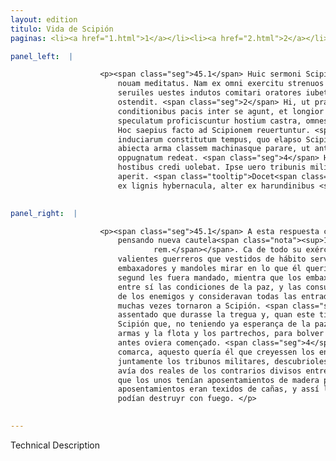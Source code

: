 ```yaml
---
layout: edition
titulo: Vida de Scipión
paginas: <li><a href="1.html">1</a></li><li><a href="2.html">2</a></li><li><a href="3.html">3</a></li><li><a href="4.html">4</a></li><li><a href="5.html">5</a></li><li><a href="6.html">6</a></li><li><a href="7.html">7</a></li><li><a href="8.html">8</a></li><li><a href="9.html">9</a></li><li><a href="10.html">10</a></li><li><a href="11.html">11</a></li><li><a href="12.html">12</a></li><li><a href="13.html">13</a></li><li><a href="14.html">14</a></li><li><a href="15.html">15</a></li><li><a href="16.html">16</a></li><li><a href="17.html">17</a></li><li><a href="18.html">18</a></li><li><a href="19.html">19</a></li><li><a href="20.html">20</a></li><li><a href="21.html">21</a></li><li><a href="22.html">22</a></li><li><a href="23.html">23</a></li><li><a href="24.html">24</a></li><li><a href="25.html">25</a></li><li><a href="26.html">26</a></li><li><a href="27.html">27</a></li><li><a href="28.html">28</a></li><li><a href="29.html">29</a></li><li><a href="30.html">30</a></li><li><a href="31.html">31</a></li><li><a href="32.html">32</a></li><li><a href="33.html">33</a></li><li><a href="34.html">34</a></li><li><a href="35.html">35</a></li><li><a href="36.html">36</a></li><li><a href="37.html">37</a></li><li><a href="38.html">38</a></li><li><a href="39.html">39</a></li><li><a href="40.html">40</a></li><li><a href="41.html">41</a></li><li><a href="42.html">42</a></li><li><a href="43.html">43</a></li><li><a href="44.html">44</a></li><li><a href="45.html">45</a></li><li><a href="46.html">46</a></li><li><a href="47.html">47</a></li><li><a href="48.html">48</a></li><li><a href="49.html">49</a></li><li><a href="50.html">50</a></li><li><a href="51.html">51</a></li><li><a href="52.html">52</a></li><li><a href="53.html">53</a></li><li><a href="54.html">54</a></li><li><a href="55.html">55</a></li><li><a href="56.html">56</a></li><li><a href="57.html">57</a></li><li><a href="58.html">58</a></li><li><a href="59.html">59</a></li><li><a href="60.html">60</a></li><li><a href="61.html">61</a></li><li><a href="62.html">62</a></li><li><a href="63.html">63</a></li><li><a href="64.html">64</a></li><li><a href="65.html">65</a></li><li><a href="66.html">66</a></li><li><a href="67.html">67</a></li><li><a href="68.html">68</a></li><li><a href="69.html">69</a></li><li><a href="70.html">70</a></li><li><a href="71.html">71</a></li><li><a href="72.html">72</a></li><li><a href="73.html">73</a></li><li><a href="74.html">74</a></li>

panel_left:  |

                    <p><span class="seg">45.1</span> Huic sermoni Scipio aures adhibendas putat solerti animo rem
                        nouam meditatus. Nam ex omni exercitu strenuos milites deligit, quos
                        seruiles uestes indutos comitari oratores iubet, et quid fieri uelit
                        ostendit. <span class="seg">2</span> Hi, ut praeceptum erat, dum legati et Siphax de
                        conditionibus pacis inter se agunt, et longior consulto producitur sermo,
                        speculatum proficiscuntur hostium castra, omnes aditus exitusque explorant.
                        Hoc saepius facto ad Scipionem reuertuntur. <span class="seg">3</span> Certum erat
                        induciarum constitutum tempus, quo elapso Scipio simulat se omni spe pacis
                        abiecta arma classem machinasque parare, ut antea orsus fuerat Vticam
                        oppugnatum redeat. <span class="seg">4</span> Hoc quam late per regionem uulgari, hoc ab
                        hostibus credi uolebat. Ipse uero tribunis militum conuocatis consilium suum
                        aperit. <span class="tooltip">Docet<span class="tooltiptext">Docebat <span class="siglas">M</span> </span></span> bina esse hostium castra paruo inter se diuisa spatio, quorum altera
                        ex lignis hybernacula, alter ex harundinibus <span class="tooltip">contexta<span class="tooltiptext">contesta <span class="siglas">U</span> </span></span> habeant, utraque deliri incendio posse.</p>
                

panel_right:  |

                    <p><span class="seg">45.1</span> A esta respuesta con ánimo astuto, pensó Scipión dar oreja
                        pensando nueva cautela<span class="nota"><sup>16</sup><span class="texto_nota">cautela: sustitución explicativa del lat.
                                rem.</span></span>. Ca de todo su exército eligió
                        valientes guerreros que vestidos de hábito servil embió a acompañar a los
                        embaxadores y mandoles mirar en lo que él quería fazer. <span class="seg">2</span> Estos,
                        segund les fuera mandado, mientra que los embaxadores y Siphace communicavan
                        entre sí las condiciones de la paz, y las consultaciones, adrede<span class="nota"><sup>17</sup><span class="texto_nota">adrede: adición adverbial.</span></span> se alongavan, andavan mirando el real
                        de los enemigos y consideravan todas las entradas y las salidas. Fecho esto
                        muchas vezes tornaron a Scipión. <span class="seg">3</span> Estava un cierto tiempo
                        assentado que durasse la tregua y, quan este tiempo fue passado, fingió
                        Scipión que, no teniendo ya esperança de la paz, le convenía aparejar las
                        armas y la flota y los partrechos, para bolver a combatir a Útica como de
                        antes oviera començado. <span class="seg">4</span> Aquesto se divulgava por toda la
                        comarca, aquesto quería él que creyessen los enemigos, y él, llamados
                        juntamente los tribunos militares, descubrioles su acuerdo y mostroles como
                        avía dos reales de los contrarios divisos entre sí por pequeño espacio, y
                        que los unos tenían aposentamientos de madera para ynvernar, y los otros
                        aposentamientos eran texidos de cañas, y assí los unos como los otros se
                        podían destruyr con fuego. </p>
                

---
```


Technical Description 